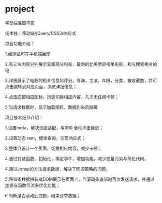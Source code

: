 # project
移动端豆瓣电影

技术栈：移动端/jQuery/CSS3/响应式

项目功能介绍：

1.经测试可在手机端展现

2.有三块内容分别展示豆瓣高分电影，最新的北美票房榜单电影，和与搜索相关的电

3.详细展示了电影的相关信息如评分，导演，主演，年限，分类，被收藏数，并可点击跳转到对应页面，浏览详细信息；

4.点击底部相应图标，迅速切换相应内容，几乎无任何卡顿；

5.当请求数据时，显示加载图标，数据到来后隐藏

项目技术细节介绍：

1.设置meta，解决页面适配，与300 毫秒点击延迟；

2.设置动态 rem，媒体查询，实现响应式；

3.整体只设计一个页面，切换相应内容，减少卡顿；

4.通过封装函数，初始化，绑定事件，增加功能，减少变量污染与简化代码。

4.通过Jonsp的方法请求数据，解决了同源策略的问题。

5.将10条数据拼装成DOM展示在页面上，当滚动条底部时再次发送请求，并通过加锁与函数节流来优化功能；

6.判断是否滚动到底部，结束请求数据；




